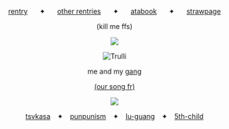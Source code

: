 <p align=center> <a href="https://rentry.co/shouyou">rentry</a> ⠀⠀✦⠀⠀ <a href="https://rentry.co/keo">other rentries</a> ⠀⠀✦⠀⠀ <a href="https://tsukasa.atabook.org/">atabook</a> ⠀⠀✦⠀⠀ <a href="https://sourstar.straw.page/">strawpage</a>
<p align=center> (kill me ffs)



<p>  </p>

<p align=center> <img src=https://komarev.com/ghpvc/?username=starsour&color=eac0ce&style=flat-square&label=like+and+subscribe>
  
<p>  </p>

<p align=center> <img src="https://files.catbox.moe/yaxaht.gif" alt="Trulli" >
<p align=center> me and my <a href="https://rentry.co/carouselnightdevs">gang</a>
<p align=center> <a href="https://www.youtube.com/watch?v=vdVnnMOTe3Q">(our song fr)</a>

<p>  </p>

<p align=center> <a href="https://x.com/minosillies"><img src="https://files.catbox.moe/zlu0xk.png"></a>
<p align=center> <a href="https://github.com/tsvkasa">tsvkasa</a> ⠀✦⠀ <a href="https://github.com/punpunism">punpunism</a> ⠀✦⠀ <a href="https://github.com/Iu-guang">Iu-guang</a> ⠀✦⠀ <a href="https://github.com/5th-child">5th-child</a>
